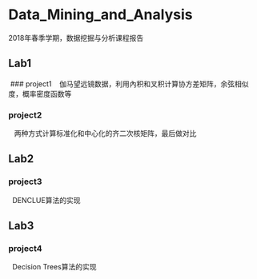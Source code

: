 # Data_Mining_and_Analysis
2018年春季学期，数据挖掘与分析课程报告

## Lab1
  ### project1 
    伽马望远镜数据，利用內积和叉积计算协方差矩阵，余弦相似度，概率密度函数等
  
  ### project2
    两种方式计算标准化和中心化的齐二次核矩阵，最后做对比

## Lab2
  ### project3
    DENCLUE算法的实现

## Lab3
  ### project4
    Decision Trees算法的实现
    
